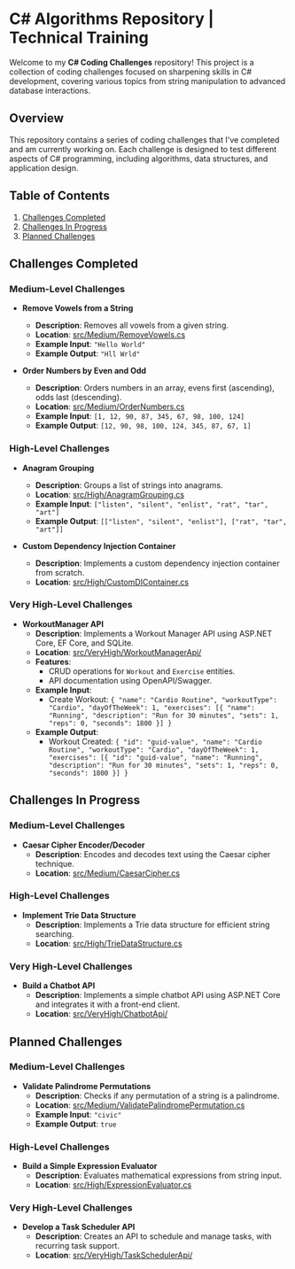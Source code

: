 # C# Algorithms Repository | Technical Training
Welcome to my **C# Coding Challenges** repository! This project is a collection of coding challenges focused on sharpening skills in C# development, covering various topics from string manipulation to advanced database interactions.

## Overview
This repository contains a series of coding challenges that I've completed and am currently working on. Each challenge is designed to test different aspects of C# programming, including algorithms, data structures, and application design.

## Table of Contents

1. [Challenges Completed](#challenges-completed)
2. [Challenges In Progress](#challenges-in-progress)
3. [Planned Challenges](#planned-challenges)

## Challenges Completed

### Medium-Level Challenges

- **Remove Vowels from a String**
  - **Description**: Removes all vowels from a given string.
  - **Location**: [src/Medium/RemoveVowels.cs](src/Medium/RemoveVowels.cs)
  - **Example Input**: `"Hello World"`
  - **Example Output**: `"Hll Wrld"`

- **Order Numbers by Even and Odd**
  - **Description**: Orders numbers in an array, evens first (ascending), odds last (descending).
  - **Location**: [src/Medium/OrderNumbers.cs](src/Medium/OrderNumbers.cs)
  - **Example Input**: `[1, 12, 90, 87, 345, 67, 98, 100, 124]`
  - **Example Output**: `[12, 90, 98, 100, 124, 345, 87, 67, 1]`

### High-Level Challenges

- **Anagram Grouping**
  - **Description**: Groups a list of strings into anagrams.
  - **Location**: [src/High/AnagramGrouping.cs](src/High/AnagramGrouping.cs)
  - **Example Input**: `["listen", "silent", "enlist", "rat", "tar", "art"]`
  - **Example Output**: `[["listen", "silent", "enlist"], ["rat", "tar", "art"]]`

- **Custom Dependency Injection Container**
  - **Description**: Implements a custom dependency injection container from scratch.
  - **Location**: [src/High/CustomDIContainer.cs](src/High/CustomDIContainer.cs)

### Very High-Level Challenges

- **WorkoutManager API**
  - **Description**: Implements a Workout Manager API using ASP.NET Core, EF Core, and SQLite.
  - **Location**: [src/VeryHigh/WorkoutManagerApi/](src/VeryHigh/WorkoutManagerApi/)
  - **Features**:
    - CRUD operations for `Workout` and `Exercise` entities.
    - API documentation using OpenAPI/Swagger.
  - **Example Input**: 
    - Create Workout: `{ "name": "Cardio Routine", "workoutType": "Cardio", "dayOfTheWeek": 1, "exercises": [{ "name": "Running", "description": "Run for 30 minutes", "sets": 1, "reps": 0, "seconds": 1800 }] }`
  - **Example Output**: 
    - Workout Created: `{ "id": "guid-value", "name": "Cardio Routine", "workoutType": "Cardio", "dayOfTheWeek": 1, "exercises": [{ "id": "guid-value", "name": "Running", "description": "Run for 30 minutes", "sets": 1, "reps": 0, "seconds": 1800 }] }`

## Challenges In Progress
### Medium-Level Challenges

- **Caesar Cipher Encoder/Decoder**
  - **Description**: Encodes and decodes text using the Caesar cipher technique.
  - **Location**: [src/Medium/CaesarCipher.cs](src/Medium/CaesarCipher.cs)
    
### High-Level Challenges

- **Implement Trie Data Structure**
  - **Description**: Implements a Trie data structure for efficient string searching.
  - **Location**: [src/High/TrieDataStructure.cs](src/High/TrieDataStructure.cs)

### Very High-Level Challenges

- **Build a Chatbot API**
  - **Description**: Implements a simple chatbot API using ASP.NET Core and integrates it with a front-end client.
  - **Location**: [src/VeryHigh/ChatbotApi/](src/VeryHigh/ChatbotApi/)

## Planned Challenges

### Medium-Level Challenges

- **Validate Palindrome Permutations**
  - **Description**: Checks if any permutation of a string is a palindrome.
  - **Location**: [src/Medium/ValidatePalindromePermutation.cs](src/Medium/ValidatePalindromePermutation.cs)
  - **Example Input**: `"civic"`
  - **Example Output**: `true`
    
### High-Level Challenges

- **Build a Simple Expression Evaluator**
  - **Description**: Evaluates mathematical expressions from string input.
  - **Location**: [src/High/ExpressionEvaluator.cs](src/High/ExpressionEvaluator.cs)

### Very High-Level Challenges

- **Develop a Task Scheduler API**
  - **Description**: Creates an API to schedule and manage tasks, with recurring task support.
  - **Location**: [src/VeryHigh/TaskSchedulerApi/](src/VeryHigh/TaskSchedulerApi/)
